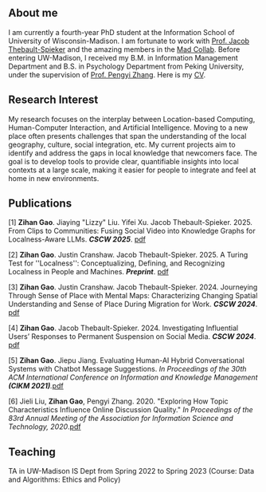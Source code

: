 ## About me

I am currently a fourth-year PhD student at the Information School of University of Wisconsin-Madison. I am fortunate to work with [Prof. Jacob Thebault-Spieker](https://jacob.thebault-spieker.com) and the amazing members in the [Mad Collab](https://collab.ischool.wisc.edu). Before entering UW-Madison, I received my B.M. in Information Management Department and B.S. in Psychology Department from Peking University, under the supervision of [Prof. Pengyi Zhang](https://scholar.google.com/citations?user=fL6FUdkAAAAJ&hl=en). Here is my [CV](https://zihanngao.github.io/zihangao_CV.pdf).

## Research Interest
My research focuses on the interplay between Location-based Computing, Human-Computer Interaction, and Artificial Intelligence. Moving to a new place often presents challenges that span the understanding of the local geography, culture, social integration, etc. My current projects aim to identify and address the gaps in local knowledge that newcomers face. The goal is to develop tools to provide clear, quantifiable insights into local contexts at a large scale, making it easier for people to integrate and feel at home in new environments.


## Publications
[1] **Zihan Gao**. Jiaying "Lizzy" Liu. Yifei Xu. Jacob Thebault-Spieker. 2025. From Clips to Communities: Fusing Social Video into Knowledge Graphs for Localness-Aware LLMs. _**CSCW 2025**_. [pdf](https://zihanngao.github.io/tiktok_cscw2025.pdf)

[2] **Zihan Gao**. Justin Cranshaw. Jacob Thebault-Spieker. 2025. A Turing Test for ''Localness'': Conceptualizing, Defining, and Recognizing Localness in People and Machines. _**Preprint**_. [pdf](https://arxiv.org/pdf/2505.07282)

[3] **Zihan Gao**. Justin Cranshaw. Jacob Thebault-Spieker. 2024. Journeying Through Sense of Place with Mental Maps: Characterizing Changing Spatial Understanding and Sense of Place During Migration for Work. _**CSCW 2024**_. [pdf](https://zihanngao.github.io/CSCW2024___Mental_Map_Research___camera_ready-3.pdf)

[4] **Zihan Gao**. Jacob Thebault-Spieker. 2024. Investigating Influential Users’ Responses to Permanent Suspension on Social Media. _**CSCW 2024**_. [pdf](https://dl.acm.org/doi/10.1145/3637356)

[5] **Zihan Gao**. Jiepu Jiang. Evaluating Human-AI Hybrid Conversational Systems with Chatbot Message Suggestions. _In Proceedings of the 30th ACM International Conference on Information and Knowledge Management **(CIKM 2021)**._[pdf](https://zihanngao.github.io/cikm21_hybrid_chatbot.pdf)

[6]	Jieli Liu, **Zihan Gao**, Pengyi Zhang. 2020. "Exploring How Topic Characteristics Influence Online Discussion Quality." _In Proceedings of the 83rd Annual Meeting of the Association for Information Science and Technology, 2020_.[pdf](https://zihanngao.github.io/poster_1.pdf)


## Teaching
TA in UW-Madison IS Dept from Spring 2022 to Spring 2023 (Course: Data and Algorithms: Ethics and Policy)
